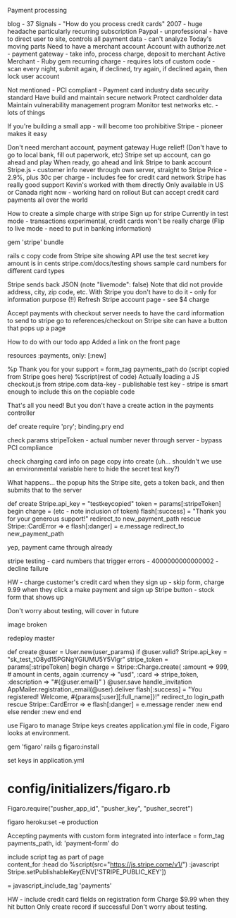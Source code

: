 Payment processing

blog - 37 Signals - "How do you process credit cards"
2007 - huge headache
particularly recurring subscription
Paypal - unprofessional - have to direct user to site, controls all payment data - can't analyze
Today's moving parts
Need to have a merchant account
Account with authorize.net - payment gateway - take info, process charge, deposit to merchant
Active Merchant - Ruby gem recurring charge - requires lots of custom code - scan every night,
submit again, if declined, try again, if declined again, then lock user account

Not mentioned - 
PCI compliant - Payment card industry data security standard
Have build and maintain secure network
Protect cardholder data
Maintain vulnerability management program
Monitor test networks
etc. - lots of things

If you're building a small app - will become too prohibitive
Stripe - pioneer makes it easy

Don't need merchant account, payment gateway
Huge relief! (Don't have to go to local bank, fill out paperwork, etc)
Stripe set up account, can go ahead and play
When ready, go ahead and link Stripe to bank account
Stripe.js - customer info never through own server, straight to Stripe
Price - 2.9%, plus 30c per charge - includes fee for credit card network
Stripe has really good support
Kevin's worked with them directly
Only available in US or Canada right now - working hard on rollout
But can accept credit card payments all over the world

How to create a simple charge with stripe
Sign up for stripe
Currently in test mode - transactions experimental, credit cards won't be really charge
(Flip to live mode - need to put in banking information)

gem 'stripe'
bundle

rails c
copy code from Stripe site showing API
use the test secret key
amount is in cents
stripe.com/docs/testing shows sample card numbers for different card types

Stripe sends back JSON (note "livemode": false)
Note that did not provide address, city, zip code, etc.
With Stripe you don't have to do it - only for information purpose (!!)
Refresh Stripe account page - see $4 charge

Accept payments with checkout
server needs to have the card information to send to stripe
go to references/checkout on Stripe site
can have a button that pops up a page

How to do with our todo app
Added a link on the front page

resources :payments, only: [:new]

%p Thank you for your support
= form_tag payments_path do
(script copied from Stripe goes here)
%script(rest of code)
Actually loading a JS checkout.js from stripe.com
data-key - publishable test key - stripe is smart enough to include this on the copiable code

That's all you need! 
But you don't have a create action in the payments controller

def create
	require 'pry'; binding.pry
end

check params
stripeToken - actual number never through server - bypass PCI compliance

check charging card info on page
copy into create (uh... shouldn't we use an environmental variable here to hide the secret test key?)

What happens... the popup hits the Stripe site, gets a token back, and then submits that to the server

def create
	Stripe.api_key = "testkeycopied"
	token = params[:stripeToken]
begin
	charge = (etc - note inclusion of token)
	flash[:success] = "Thank you for your generous support!"
	redirect_to new_payment_path
rescue Stripe::CardError => e
	flash[:danger] = e.message
	redirect_to new_payment_path

yep, payment came through already

stripe testing - card numbers that trigger errors - 4000000000000002 - decline failure

HW - charge customer's credit card when they sign up - skip form, charge 9.99 when they click a make payment and sign up Stripe button - stock form that shows up

Don't worry about testing, will cover in future

image broken

redeploy master

  def create
    @user = User.new(user_params)
    if @user.valid?
      Stripe.api_key = "sk_test_tO8yd15PGNgYGIUMU5Y5Vlgr"
      stripe_token = params[:stripeToken]
      begin
        charge = Stripe::Charge.create(
          :amount => 999, # amount in cents, again
          :currency => "usd",
          :card => stripe_token,
          :description => "#{@user.email}"
        )
        @user.save
        handle_invitation
        AppMailer.registration_email(@user).deliver
        flash[:success] = "You registered! Welcome, #{params[:user][:full_name]}!"
        redirect_to login_path
      rescue Stripe::CardError => e
         flash[:danger] = e.message
         render :new
      end
    else
      render :new
    end
  end

use Figaro to manage Stripe keys
creates application.yml file
in code, Figaro looks at environment.

gem 'figaro'
rails g figaro:install

set keys in application.yml
# config/initializers/figaro.rb
Figaro.require("pusher_app_id", "pusher_key", "pusher_secret")

figaro heroku:set -e production


Accepting payments with custom form integrated into interface
= form_tag payments_path, id: 'payment-form' do

include script tag as part of page	
content_for :head do
	%script(src="https://js.stripe.come/v1/")
	:javascript
		Stripe.setPublishableKey(ENV['STRIPE_PUBLIC_KEY'])

= javascript_include_tag 'payments'

HW - include credit card fields on registration form
Charge $9.99 when they hit button
Only create record if successful
Don't worry about testing.
